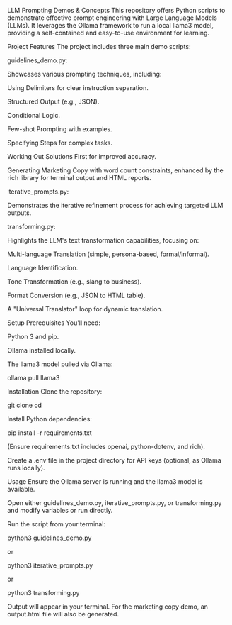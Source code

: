 LLM Prompting Demos & Concepts
This repository offers Python scripts to demonstrate effective prompt engineering with Large Language Models (LLMs). It leverages the Ollama framework to run a local llama3 model, providing a self-contained and easy-to-use environment for learning.

Project Features
The project includes three main demo scripts:

guidelines_demo.py:

Showcases various prompting techniques, including:

Using Delimiters for clear instruction separation.

Structured Output (e.g., JSON).

Conditional Logic.

Few-shot Prompting with examples.

Specifying Steps for complex tasks.

Working Out Solutions First for improved accuracy.

Generating Marketing Copy with word count constraints, enhanced by the rich library for terminal output and HTML reports.

iterative_prompts.py:

Demonstrates the iterative refinement process for achieving targeted LLM outputs.

transforming.py:

Highlights the LLM's text transformation capabilities, focusing on:

Multi-language Translation (simple, persona-based, formal/informal).

Language Identification.

Tone Transformation (e.g., slang to business).

Format Conversion (e.g., JSON to HTML table).

A "Universal Translator" loop for dynamic translation.

Setup
Prerequisites
You'll need:

Python 3 and pip.

Ollama installed locally.

The llama3 model pulled via Ollama:

ollama pull llama3

Installation
Clone the repository:

git clone <your-repo-url>
cd <your-repo-directory>

Install Python dependencies:

pip install -r requirements.txt

(Ensure requirements.txt includes openai, python-dotenv, and rich).

Create a .env file in the project directory for API keys (optional, as Ollama runs locally).

Usage
Ensure the Ollama server is running and the llama3 model is available.

Open either guidelines_demo.py, iterative_prompts.py, or transforming.py and modify variables or run directly.

Run the script from your terminal:

python3 guidelines_demo.py

or

python3 iterative_prompts.py

or

python3 transforming.py

Output will appear in your terminal. For the marketing copy demo, an output.html file will also be generated.